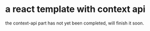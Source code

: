 # a react template with context api

the context-api part has not yet been completed, will finish it soon.